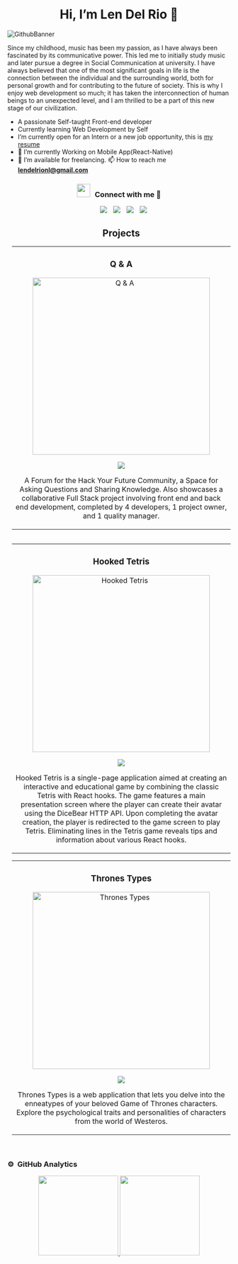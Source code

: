 <div align="center">
<h1 align="center">Hi, I’m Len Del Rio 👋</h1>
</div>

![GithubBanner](https://github.com/Lenindelrionicaragua/Lenindelrionicaragua/assets/142052112/fe8b236b-9f90-484c-b84f-d9c41f157629)

Since my childhood, music has been my passion, as I have always been fascinated by its communicative power. This led me to initially study music and later pursue a degree in Social Communication at university. I have always believed that one of the most significant goals in life is the connection between the individual and the surrounding world, both for personal growth and for contributing to the future of society. This is why I enjoy web development so much; it has taken the interconnection of human beings to an unexpected level, and I am thrilled to be a part of this new stage of our civilization.

- A passionate Self-taught Front-end developer
- Currently learning Web Development by Self
- I’m currently open for an Intern or a new job opportunity, this is [my resume](https://app.enhancv.com/share/81f37b4f/?utm_medium=growth&utm_campaign=share-resume&utm_source=dynamic)
- 🌱 I’m currently Working on Mobile App(React-Native)
- 🤝 I’m available for freelancing.
📫 How to reach me **lendelrionl@gmail.com**

<h3 align="center" > <img src="https://media.giphy.com/media/iY8CRBdQXODJSCERIr/giphy.gif" width="30" height="30" style="margin-right: 10px;">Connect with me 🤝 </h3>

<p align="center">

 <div align="center"  class="icons-social" style="margin-left: 10px;">
        <a style="margin-left: 10px;"  target="_blank" href="https://www.linkedin.com/in/len-del-rio-31a2882ab/">
			<img src="https://img.icons8.com/doodle/40/000000/linkedin--v2.png"></a>
        <a style="margin-left: 10px;" target="_blank" href="https://github.com/Lenindelrionicaragua">
		<img src="https://img.icons8.com/doodle/40/000000/github--v1.png"></a>
        <a style="margin-left: 10px;" target="_blank" href="https://www.instagram.com/lenin_del_rio/">
			<img src="https://img.icons8.com/doodle/40/000000/instagram-new--v2.png"></a>
		<a style="margin-left: 10px;" target="_blank" href="https://www.youtube.com/channel/UC2-4csTBTnyhF71dPob8MHw">
				<img src="https://img.icons8.com/doodle/1x/youtube--v2.png" ></a>
</p>

## Projects

<table>
<tr>
<td width="50%">
<h3 align="center">Q & A</h3>
<div align="center">
	
<a href="https://github.com/Lenindelrionicaragua/Q-And-A" target="_blank"><img src="https://imgur.com/RSf0jY1.jpg" width="400" alt="Q & A"></a>
<p>
<a href="https://github.com/Lenindelrionicaragua/Q-And-A" target="_blank">
<img src="https://img.shields.io/badge/CODE-ff9?style=for-the-badge&logo=github&logoColor=black">
</a>
</p>
<p>A Forum for the Hack Your Future Community, a Space for Asking Questions and Sharing Knowledge. Also showcases a collaborative Full Stack project involving front end and back end development, completed by 4 developers, 1 project owner, and 1 quality manager.</p>
</div>
</td>

<table>

<table>
<tr>
<td width="50%">
<h3 align="center">Hooked Tetris</h3>
<div align="center">
	
<a href="https://github.com/Lenindelrionicaragua/Hooked-Tetris_React-Project" target="_blank"><img src="https://i.imgur.com/YxuYnqj.png" width="400" alt="Hooked Tetris"></a>
<p>
<a href="https://github.com/Lenindelrionicaragua/Hooked-Tetris_React-Project" target="_blank">
<img src="https://img.shields.io/badge/CODE-ff9?style=for-the-badge&logo=github&logoColor=black">
</a>
</p>
<p>Hooked Tetris is a single-page application aimed at creating an interactive and educational game by combining the classic Tetris with React hooks. The game features a main presentation screen where the player can create their avatar using the DiceBear HTTP API. Upon completing the avatar creation, the player is redirected to the game screen to play Tetris. Eliminating lines in the Tetris game reveals tips and information about various React hooks.</p>
</div>
</td>

<table>
<tr>
<td width="50%">
<h3 align="center">Thrones Types</h3>
<div align="center">   
                                    
<a href="https://github.com/Lenindelrionicaragua/Throne-Types" target="_blank"><img src="https://imgur.com/eF6Q4wp.jpg" width="400" alt="Thrones Types"></a>
<br>
<p>
<a href="https://github.com/Lenindelrionicaragua/Throne-Types/tree/main/GoT-Enneatypes" target="_blank">
<img src="https://img.shields.io/badge/CODE-ff9?style=for-the-badge&logo=github&logoColor=black">
</a>
</p>
</p>Thrones Types is a web application that lets you delve into the enneatypes of your beloved Game of Thrones characters. Explore the psychological traits and personalities of characters from the world of Westeros.
</p>
</div>                                                             
</table>                                                                                 
</div>
<br>

### ⚙️ &nbsp;GitHub Analytics

<p align="center">
<a href="https://github.com/Lenindelrionicaragua">
  <img height="180em" src="https://github-readme-stats-eight-theta.vercel.app/api?username=Lenindelrionicaragua&show_icons=true&theme=algolia&include_all_commits=true&count_private=true"/>
  <img height="180em" src="https://github-readme-stats-eight-theta.vercel.app/api/top-langs/?username=Lenindelrionicaragua&layout=compact&langs_count=8&theme=algolia"/>
</a>
</p>
